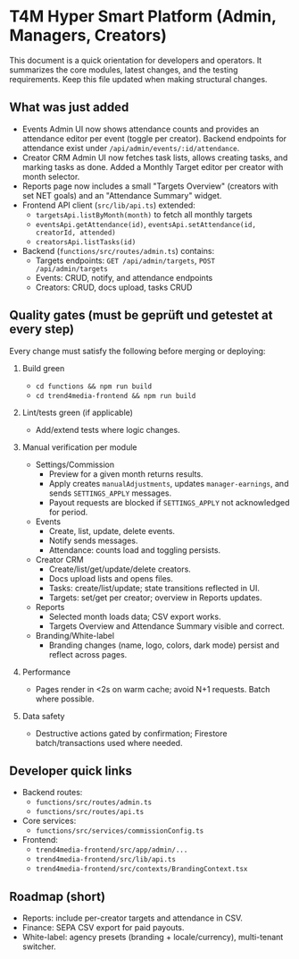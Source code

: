# T4M Hyper Smart Platform (Admin, Managers, Creators)

This document is a quick orientation for developers and operators. It summarizes the core modules, latest changes, and the testing requirements. Keep this file updated when making structural changes.

## What was just added

- Events Admin UI now shows attendance counts and provides an attendance editor per event (toggle per creator). Backend endpoints for attendance exist under `/api/admin/events/:id/attendance`.
- Creator CRM Admin UI now fetches task lists, allows creating tasks, and marking tasks as done. Added a Monthly Target editor per creator with month selector.
- Reports page now includes a small "Targets Overview" (creators with set NET goals) and an "Attendance Summary" widget.
- Frontend API client (`src/lib/api.ts`) extended:
  - `targetsApi.listByMonth(month)` to fetch all monthly targets
  - `eventsApi.getAttendance(id)`, `eventsApi.setAttendance(id, creatorId, attended)`
  - `creatorsApi.listTasks(id)`
- Backend (`functions/src/routes/admin.ts`) contains:
  - Targets endpoints: `GET /api/admin/targets`, `POST /api/admin/targets`
  - Events: CRUD, notify, and attendance endpoints
  - Creators: CRUD, docs upload, tasks CRUD

## Quality gates (must be geprüft und getestet at every step)

Every change must satisfy the following before merging or deploying:

1. Build green
   - `cd functions && npm run build`
   - `cd trend4media-frontend && npm run build`

2. Lint/tests green (if applicable)
   - Add/extend tests where logic changes.

3. Manual verification per module
   - Settings/Commission
     - Preview for a given month returns results.
     - Apply creates `manualAdjustments`, updates `manager-earnings`, and sends `SETTINGS_APPLY` messages.
     - Payout requests are blocked if `SETTINGS_APPLY` not acknowledged for period.
   - Events
     - Create, list, update, delete events.
     - Notify sends messages.
     - Attendance: counts load and toggling persists.
   - Creator CRM
     - Create/list/get/update/delete creators.
     - Docs upload lists and opens files.
     - Tasks: create/list/update; state transitions reflected in UI.
     - Targets: set/get per creator; overview in Reports updates.
   - Reports
     - Selected month loads data; CSV export works.
     - Targets Overview and Attendance Summary visible and correct.
   - Branding/White-label
     - Branding changes (name, logo, colors, dark mode) persist and reflect across pages.

4. Performance
   - Pages render in <2s on warm cache; avoid N+1 requests. Batch where possible.

5. Data safety
   - Destructive actions gated by confirmation; Firestore batch/transactions used where needed.

## Developer quick links

- Backend routes:
  - `functions/src/routes/admin.ts`
  - `functions/src/routes/api.ts`
- Core services:
  - `functions/src/services/commissionConfig.ts`
- Frontend:
  - `trend4media-frontend/src/app/admin/...`
  - `trend4media-frontend/src/lib/api.ts`
  - `trend4media-frontend/src/contexts/BrandingContext.tsx`

## Roadmap (short)

- Reports: include per-creator targets and attendance in CSV.
- Finance: SEPA CSV export for paid payouts.
- White-label: agency presets (branding + locale/currency), multi-tenant switcher. 